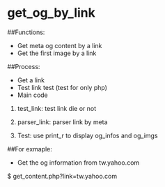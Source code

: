 get_og_by_link
==============
##Functions:
- Get meta og content by a link
- Get the first image by a link

##Process:
- Get a link
- Test link test (test for only php)
- Main code

1. test_link: test link die or not

2. parser_link: parser link by meta

3. Test: use print_r to display og_infos and og_imgs

##For exmaple:
- Get the og information from tw.yahoo.com

$ get_content.php?link=tw.yahoo.com

